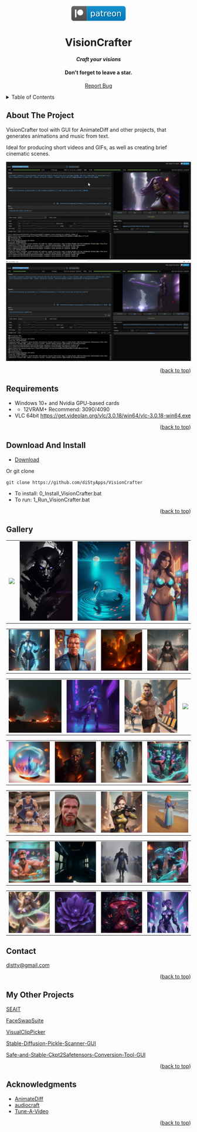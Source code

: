 <!-- Improved compatibility of back to top link: See: https://github.com/othneildrew/Best-README-Template/pull/73 -->
<a name="readme-top"></a>
<!--
*** Thanks for checking out the Best-README-Template. If you have a suggestion
*** that would make this better, please fork the repo and create a pull request
*** or simply open an issue with the tag "enhancement".
*** Don't forget to give the project a star!
*** Thanks again! Now go create something AMAZING! :D
-->
<!--
*** I'm using markdown "reference style" links for readability.
*** Reference links are enclosed in brackets [ ] instead of parentheses ( ).
*** See the bottom of this document for the declaration of the reference variables
*** for contributors-url, forks-url, etc. This is an optional, concise syntax you may use.
*** https://www.markdownguide.org/basic-syntax/#reference-style-links
-->
<br />
<div align="center">

[![](media/svg/patreon.svg)](https://www.patreon.com/distyx)

<!-- <img src="media/covers/cover.jpg"> -->

  <h1 align="center">VisionCrafter</h1>
  <h4 align="center"><em>Craft your visions</em></h4>
  <h4 align="center">Don't forget to leave a star.</h4>
  
  
  <p align="center">
    <a href="https://github.com/diStyApps/VisionCrafter/issues">Report Bug</a>
  </p>
</div>



<!-- TABLE OF CONTENTS -->
<details>
  <summary>Table of Contents</summary>
  <ol>
    <li>
      <a href="#about-the-project">About The Project</a>
    </li>
    <li><a href="#requirements">Requirements</a></li>
    <li><a href="#contact">Contact</a></li>
    <li><a href="#my-other-projects">My Other Projects</a></li>    
    <li><a href="#acknowledgments">Acknowledgments</a></li>

    
  </ol>
</details>

<!-- ABOUT THE PROJECT -->
## About The Project

VisionCrafter tool with GUI for AnimateDiff and other projects, that generates animations and music from text.

Ideal for producing short videos and GIFs, as well as creating brief cinematic scenes.

<img src="media/preview/0.0.2/1.gif">
<img src="media/preview/0.0.2/1.png">


<p align="right">(<a href="#readme-top">back to top</a>)</p>

<!-- Requirements -->
## Requirements
 - Windows 10+ and Nvidia GPU-based cards 
  - - 12VRAM+ Recommend: 3090/4090
 - VLC 64bit https://get.videolan.org/vlc/3.0.18/win64/vlc-3.0.18-win64.exe
<p align="right">(<a href="#readme-top">back to top</a>)</p>



<!-- Requirements -->
## Download And Install
 - [Download](https://github.com/diStyApps/VisionCrafter/archive/refs/heads/main.zip)

 Or git clone

 ```
git clone https://github.com/diStyApps/VisionCrafter
```
 - To install: 0_Install_VisionCrafter.bat
 - To run: 1_Run_VisionCrafter.bat 

<p align="right">(<a href="#readme-top">back to top</a>)</p>



## Gallery
<table class="center">
    <tr>
    <td><img src="media/gallery/anim/anim (1).gif"></td>
    <td><img src="media/gallery/anim/anim (2).gif"></td>
    <td><img src="media/gallery/anim/anim (3).gif"></td>
    <td><img src="media/gallery/anim/anim (4).gif"></td>
    </tr>
</table>
<table class="center">
    <tr>
    <td><img src="media/gallery/anim/anim (5).gif"></td>
    <td><img src="media/gallery/anim/anim (6).gif"></td>
    <td><img src="media/gallery/anim/anim (7).gif"></td>
    <td><img src="media/gallery/anim/anim (8).gif"></td>
    </tr>
</table>
<table class="center">
    <tr>
    <td><img src="media/gallery/anim/anim (9).gif"></td>
    <td><img src="media/gallery/anim/anim (10).gif"></td>
    <td><img src="media/gallery/anim/anim (11).gif"></td>
    <td><img src="media/gallery/anim/anim (12).gif"></td>
    </tr>
</table>
<table class="center">
    <tr>
    <td><img src="media/gallery/anim/anim (13).gif"></td>
    <td><img src="media/gallery/anim/anim (14).gif"></td>
    <td><img src="media/gallery/anim/anim (15).gif"></td>
    <td><img src="media/gallery/anim/anim (16).gif"></td>
    </tr>
</table>
<table class="center">
    <tr>
    <td><img src="media/gallery/anim/anim (17).gif"></td>
    <td><img src="media/gallery/anim/anim (18).gif"></td>
    <td><img src="media/gallery/anim/anim (19).gif"></td>
    <td><img src="media/gallery/anim/anim (20).gif"></td>
    </tr>
</table>
<table class="center">
    <tr>
    <td><img src="media/gallery/anim/anim (21).gif"></td>
    <td><img src="media/gallery/anim/anim (22).gif"></td>
    <td><img src="media/gallery/anim/anim (23).gif"></td>
    <td><img src="media/gallery/anim/anim (24).gif"></td>
    </tr>
</table>
<table class="center">
    <tr>
    <td><img src="media/gallery/anim/anim (25).gif"></td>
    <td><img src="media/gallery/anim/anim (26).gif"></td>
    <td><img src="media/gallery/anim/anim (27).gif"></td>
    <td><img src="media/gallery/anim/anim (28).gif"></td>
    </tr>
</table>

<!-- <p style="margin-left: 2em; margin-top: -1em">Model：<a href="https://civitai.com/models/30240/toonyou">ToonYou</a></p> -->



<!-- CONTACT -->
## Contact

distty@gmail.com


<p align="right">(<a href="#readme-top">back to top</a>)</p>

<!-- MY OTHER PROJECTS -->
## My Other Projects

[SEAIT](https://github.com/diStyApps/seait)

[FaceSwapSuite](https://github.com/diStyApps/FaceSwapSuite)

[VisualClipPicker](https://github.com/diStyApps/VisualClipPicker)

[Stable-Diffusion-Pickle-Scanner-GUI](https://github.com/diStyApps/Stable-Diffusion-Pickle-Scanner-GUI)

[Safe-and-Stable-Ckpt2Safetensors-Conversion-Tool-GUI](https://github.com/diStyApps/Safe-and-Stable-Ckpt2Safetensors-Conversion-Tool-GUI)


<p align="right">(<a href="#readme-top">back to top</a>)</p>

<!-- ACKNOWLEDGMENTS -->
## Acknowledgments


* [AnimateDiff](https://github.com/guoyww/AnimateDiff)
* [audiocraft](https://github.com/facebookresearch/audiocraft)
* [Tune-A-Video](https://github.com/showlab/Tune-A-Video)

<p align="right">(<a href="#readme-top">back to top</a>)</p>


<!-- MARKDOWN LINKS & IMAGES -->
<!-- https://www.markdownguide.org/basic-syntax/#reference-style-links -->
[contributors-shield]: https://img.shields.io/github/contributors/othneildrew/Best-README-Template.svg?style=for-the-badge
[contributors-url]: https://github.com/othneildrew/Best-README-Template/graphs/contributors
[forks-shield]: https://img.shields.io/github/forks/othneildrew/Best-README-Template.svg?style=for-the-badge
[forks-url]: https://github.com/othneildrew/Best-README-Template/network/members
[stars-shield]: https://img.shields.io/github/stars/othneildrew/Best-README-Template.svg?style=for-the-badge
[stars-url]: https://github.com/othneildrew/Best-README-Template/stargazers
[issues-shield]: https://img.shields.io/github/issues/othneildrew/Best-README-Template.svg?style=for-the-badge
[issues-url]: https://github.com/othneildrew/Best-README-Template/issues
[license-shield]: https://img.shields.io/github/license/othneildrew/Best-README-Template.svg?style=for-the-badge
[license-url]: https://github.com/othneildrew/Best-README-Template/blob/master/LICENSE.txt
[linkedin-shield]: https://img.shields.io/badge/-LinkedIn-black.svg?style=for-the-badge&logo=linkedin&colorB=555
[linkedin-url]: https://linkedin.com/in/othneildrew
[product-screenshot]: images/screenshot.png
[Next.js]: https://img.shields.io/badge/next.js-000000?style=for-the-badge&logo=nextdotjs&logoColor=white
[Next-url]: https://nextjs.org/
[React.js]: https://img.shields.io/badge/React-20232A?style=for-the-badge&logo=react&logoColor=61DAFB
[React-url]: https://reactjs.org/
[Vue.js]: https://img.shields.io/badge/Vue.js-35495E?style=for-the-badge&logo=vuedotjs&logoColor=4FC08D
[Vue-url]: https://vuejs.org/
[Angular.io]: https://img.shields.io/badge/Angular-DD0031?style=for-the-badge&logo=angular&logoColor=white
[Angular-url]: https://angular.io/
[Svelte.dev]: https://img.shields.io/badge/Svelte-4A4A55?style=for-the-badge&logo=svelte&logoColor=FF3E00
[Svelte-url]: https://svelte.dev/
[Laravel.com]: https://img.shields.io/badge/Laravel-FF2D20?style=for-the-badge&logo=laravel&logoColor=white
[Laravel-url]: https://laravel.com
[Bootstrap.com]: https://img.shields.io/badge/Bootstrap-563D7C?style=for-the-badge&logo=bootstrap&logoColor=white
[Bootstrap-url]: https://getbootstrap.com
[JQuery.com]: https://img.shields.io/badge/jQuery-0769AD?style=for-the-badge&logo=jquery&logoColor=white
[JQuery-url]: https://jquery.com 



